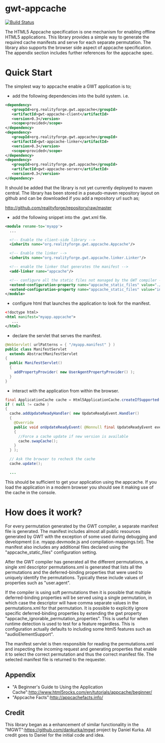gwt-appcache
============

[![Build Status](https://secure.travis-ci.org/realityforge/gwt-appcache.png?branch=master)](http://travis-ci.org/realityforge/gwt-appcache)

The HTML5 Appcache specification is one mechanism for enabling offline
HTML5 applications. This library provides a simple way to generate the
required cache manifests and serve for each separate permutation. The
library also supports the browser side aspect of appcache
specification. The appendix section includes further references for
the appcache spec.

Quick Start
===========

The simplest way to appcache enable a GWT application is to;

* add the following dependencies into the build system. i.e.

```xml
<dependency>
   <groupId>org.realityforge.gwt.appcache</groupId>
   <artifactId>gwt-appcache-client</artifactId>
   <version>0.3</version>
   <scope>provided</scope>
</dependency>
<dependency>
   <groupId>org.realityforge.gwt.appcache</groupId>
   <artifactId>gwt-appcache-linker</artifactId>
   <version>0.3</version>
   <scope>provided</scope>
</dependency>
<dependency>
   <groupId>org.realityforge.gwt.appcache</groupId>
   <artifactId>gwt-appcache-server</artifactId>
   <version>0.3</version>
</dependency>
```

It should be added that the library is not yet currently deployed
to maven central. The library has been stored in a pseudo-maven
repository layout on github and can be downloaded if you add a
repository url such as;

  http://github.com/realityforge/repository/raw/master

* add the following snippet into the .gwt.xml file.

```xml
<module rename-to='myapp'>
  ...

  <!-- Enable the client-side library -->
  <inherits name="org.realityforge.gwt.appcache.Appcache"/>

  <!-- Enable the linker -->
  <inherits name="org.realityforge.gwt.appcache.linker.Linker"/>

  <!-- enable the linker that generates the manifest -->
  <add-linker name="appcache"/>

  <!-- configure all the static files not managed by the GWT compiler -->
  <extend-configuration-property name="appcache_static_files" value="./"/>
  <extend-configuration-property name="appcache_static_files" value="index.html"/>
</module>
```

* configure html that launches the application to look for the manifest.

```xml
<!doctype html>
<html manifest="myapp.appcache">
   ...
</html>
```

* declare the servlet that serves the manifest.

```java
@WebServlet( urlPatterns = { "/myapp.manifest" } )
public class ManifestServlet
  extends AbstractManifestServlet
{
  public ManifestServlet()
  {
    addPropertyProvider( new UserAgentPropertyProvider() );
  }
}
```

* interact with the application from within the browser.

```java
final ApplicationCache cache = Html5ApplicationCache.createIfSupported();
if ( null != cache )
{
  cache.addUpdateReadyHandler( new UpdateReadyEvent.Handler()
  {
    @Override
    public void onUpdateReadyEvent( @Nonnull final UpdateReadyEvent event )
    {
      //Force a cache update if new version is available
      cache.swapCache();
    }
  } );

  // Ask the browser to recheck the cache
  cache.update();

  ...
```


This should be sufficient to get your application using the appcache. If you
load the application in a modern browser you should see it making use of the
cache in the console.

How does it work?
=================

For every permutation generated by the GWT compiler, a separate manifest file
is generated. The manifest includes almost all public resources generated by
GWT with the exception of some used during debugging and development (i.e.
myapp.devmode.js and compilation-mappings.txt). The manifest also includes
any additional files declared using the "appcache_static_files" configuration
setting.

After the GWT compiler has generated all the different permutations, a single
xml descriptor permutations.xml is generated that lists all the permutations
and the  deferred-binding properties that were used to uniquely identify the
permutations. Typically these include values of properties such as "user.agent".

If the compiler is using soft permutations then it is possible that multiple
deferred-binding properties will be served using a single permutation, in which
case the descriptor will have comma separate values in the permutations.xml for
that permutation. It is possible to explicitly ignore specific deferred-binding
properties by extending the gwt property "appcache_ignorable_permutation_properties".
This is useful for when runtime detection is used to test for a feature regardless.
This is configuration actually defaults to including some html5 features such as
"audioElementSupport".

The manifest servlet is then responsible for reading the permutations.xml and
inspecting the incoming request and generating properties that enable it to select
the correct permutation and thus the correct manifest file. The selected manifest
file is returned to the requester.

Appendix
--------

* "A Beginner's Guide to Using the Application Cache":http://www.html5rocks.com/en/tutorials/appcache/beginner/
* "Appcache Facts":http://appcachefacts.info/

Credit
------

This library began as a enhancement of similar functionality in the
"MGWT":https://github.com/dankurka/mgwt project by Daniel Kurka. All
credit goes to Daniel for the initial code and idea.
